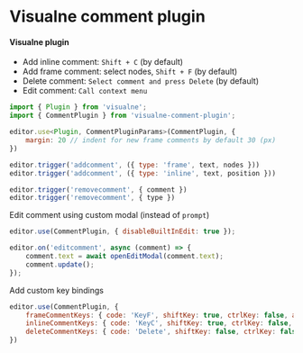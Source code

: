 Visualne comment plugin
====
#### Visualne plugin

- Add inline comment: `Shift + C` (by default)
- Add frame comment: select nodes, `Shift + F` (by default)
- Delete comment: `Select comment and press Delete` (by default)
- Edit comment: `Call context menu` 

```js
import { Plugin } from 'visualne';
import { CommentPlugin } from 'visualne-comment-plugin';

editor.use<Plugin, CommentPluginParams>(CommentPlugin, { 
    margin: 20 // indent for new frame comments by default 30 (px)
})

editor.trigger('addcomment', ({ type: 'frame', text, nodes }))
editor.trigger('addcomment', ({ type: 'inline', text, position }))

editor.trigger('removecomment', { comment })
editor.trigger('removecomment', { type })
```

Edit comment using custom modal (instead of `prompt`)
```js
editor.use(CommentPlugin, { disableBuiltInEdit: true });

editor.on('editcomment', async (comment) => {
    comment.text = await openEditModal(comment.text);
    comment.update();
});
```

Add custom key bindings
```js
editor.use(CommentPlugin, {
    frameCommentKeys: { code: 'KeyF', shiftKey: true, ctrlKey: false, altKey: false },
    inlineCommentKeys: { code: 'KeyC', shiftKey: true, ctrlKey: false, altKey: false },
    deleteCommentKeys: { code: 'Delete', shiftKey: false, ctrlKey: false, altKey: false }
})
```
